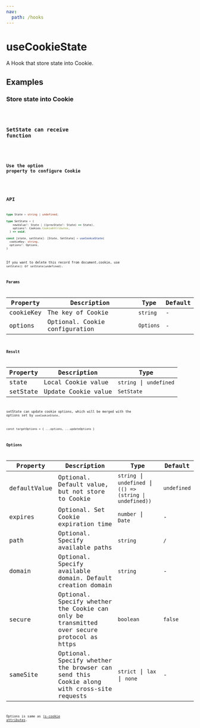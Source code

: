 ```yaml
---
nav:
  path: /hooks
---
```


# useCookieState

A Hook that store state into Cookie.

## Examples

### Store state into Cookie

<code src="./demo/demo1.tsx" />

### SetState can receive function

<code src="./demo/demo2.tsx" />

### Use the option property to configure Cookie

<code src="./demo/demo3.tsx" />

## API

```typescript
type State = string | undefined;

type SetState = (
    newValue?: State | ((prevState?: State) => State),
    options?: Cookies.CookieAttributes,
  ) => void;

const [state, setState]: [State, SetState] = useCookieState(
  cookieKey: string,
  options?: Options,
)
```

If you want to delete this record from document.cookie, use `setState()` or `setState(undefined)`.

### Params

| Property  | Description                      | Type      | Default |
|-----------|----------------------------------|-----------|---------|
| cookieKey | The key of Cookie                | `string`  | -       |
| options   | Optional. Cookie configuration | `Options` | -       |

### Result

| Property | Description         | Type                    |
|----------|---------------------|-------------------------|
| state    | Local Cookie value  | `string` \| `undefined` |
| setState | Update Cookie value | `SetState`              |

setState can update cookie options, which will be merged with the options set by `useCookieState`.

`const targetOptions = { ...options, ...updateOptions }`

### Options

| Property     | Description                                                                                  | Type                                                       | Default     |
|--------------|----------------------------------------------------------------------------------------------|------------------------------------------------------------|-------------|
| defaultValue | Optional. Default value, but not store to Cookie                                           | `string` \| `undefined` \| `(() => (string \| undefined))` | `undefined` |
| expires      | Optional. Set Cookie expiration time                                                       | `number` \| `Date`                                         | -           |
| path         | Optional. Specify available paths                                                          | `string`                                                   | `/`         |
| domain       | Optional. Specify available domain. Default creation domain                                | `string`                                                   | -           |
| secure       | Optional. Specify whether the Cookie can only be transmitted over secure protocol as https | `boolean`                                                  | `false`     |
| sameSite     | Optional. Specify whether the browser can send this Cookie along with cross-site requests  | `strict` \| `lax` \| `none`                                | -           |

Options is same as [js-cookie attributes](https://github.com/js-cookie/js-cookie#cookie-attributes).

